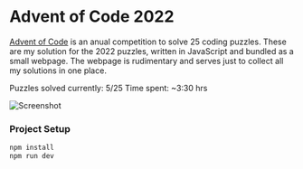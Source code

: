 # Advent of Code 2022
[Advent of Code](https://adventofcode.com/2022) is an anual competition to solve 25 coding puzzles.
These are my solution for the 2022 puzzles, written in JavaScript and bundled as a small webpage.
The webpage is rudimentary and serves just to collect all my solutions in one place.

Puzzles solved currently: 5/25
Time spent: ~3:30 hrs

![Screenshot](https://i.imgur.com/pRsPqk5.png)

### Project Setup
```sh
npm install
npm run dev
```